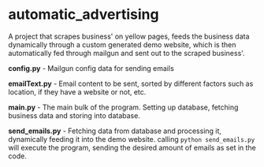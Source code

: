 # automatic_advertising
A project that scrapes business' on yellow pages, feeds the business data dynamically through a custom generated demo website, which is then automatically fed through mailgun and sent out to the scraped business'.

**config.py** - Mailgun config data for sending emails

**emailText.py** - Email content to be sent, sorted by different factors such as location, if they have a website or not, etc.

**main.py** - The main bulk of the program. Setting up database, fetching business data and storing into database.

**send_emails.py** - Fetching data from database and processing it, dynamically feeding it into the demo website. calling `python send_emails.py` will execute the program, sending the desired amount of emails as set in the code.
